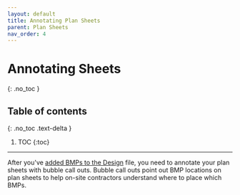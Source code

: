 ```yaml
---
layout: default
title: Annotating Plan Sheets
parent: Plan Sheets
nav_order: 4
---
```


# Annotating Sheets
{: .no_toc }

## Table of contents
{: .no_toc .text-delta }

1. TOC
{:toc}

---

After you've [added BMPs to the Design] file, you need to annotate your plan sheets with bubble call outs. Bubble call outs point out BMP locations on plan sheets to help on-site contractors understand where to place which BMPs. 

[added BMPs to the Design]: /knowledge-base/docs/design-in-ord